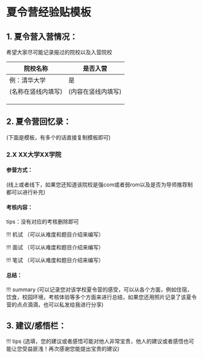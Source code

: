 # 夏令营经验贴模板


## 1. 夏令营入营情况：

希望大家尽可能记录报过的院校以及入营院校

| 院校名称     | 是否入营 |
|--------------|----------|
| 例：清华大学 | 是       |
|    (名称在竖线内填写)          |(内容在竖线内填写)|
|              |          |
|              |          |
|              |          |

## 2. 夏令营回忆录：
(下面是模板，有多个的话直接复制模板即可)
### 2.X XX大学XX学院
#### 参营方式：
(线上或者线下，如果您还知道该院校是强com或者弱rom以及是否为导师推荐制都可以进行补充)
#### 考核内容：
tips：没有对应的考核删除即可

!!! 机试
    （可以从难度和题目介绍来编写）

!!! 面试
    （可以从难度和题目介绍来编写）

!!! 笔试
    （可以从难度和题目介绍来编写）

#### 总结：
!!! summary
    (可以记录您对该学校夏令营的感受，可以从各个方面，例如住宿，饮食，校园环境，考核体验等多个方面来进行总结，如果您还用照片记录了该夏令营的点点滴滴，也可以私发给我进行分享)
    




## 3. 建议/感悟栏：
!!! tips
    (选填，您的建议或者感悟可能对他人非常宝贵，他人的建议或者感悟也可能让您受益匪浅！再次感谢您能提出宝贵的建议)
